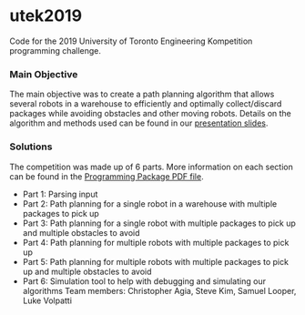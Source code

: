 # utek2019
Code for the 2019 University of Toronto Engineering Kompetition programming challenge.

### Main Objective
The main objective was to create a path planning algorithm
that allows several robots in a warehouse to efficiently and
optimally collect/discard packages while avoiding obstacles and
other moving robots. Details on the algorithm and methods used
can be found in our [presentation slides](UTEK-2019.pptx).

### Solutions
The competition was made up of 6 parts. More information on each 
section can be found in the [Programming Package PDF file](UTEK-Programming-Package.pdf).

* Part 1: Parsing input
* Part 2: Path planning for a single robot in a warehouse with multiple packages to pick up
* Part 3: Path planning for a single robot with multiple packages to pick up and multiple obstacles to avoid
* Part 4: Path planning for multiple robots with multiple packages to pick up
* Part 5: Path planning for multiple robots with multiple packages to pick up and multiple obstacles to avoid
* Part 6: Simulation tool to help with debugging and simulating our algorithms
Team members: Christopher Agia, Steve Kim, Samuel Looper, Luke Volpatti
